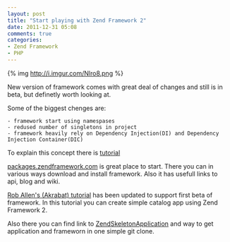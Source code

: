 ```yaml
---
layout: post
title: "Start playing with Zend Framework 2"
date: 2011-12-31 05:08
comments: true
categories:
- Zend Framework
- PHP
---
```

{% img http://i.imgur.com/Nlro8.png %}

New version of framework comes with great deal of changes and still is in beta, but definetly worth looking at.
<!-- more -->
Some of the biggest chenges are:

    - framework start using namespases
    - redused number of singletons in project
    - framework heavily rely on Dependency Injection(DI) and Dependency Injection Container(DIC)

To explain this concept there is [tutorial](http://framework.zend.com/wiki/display/ZFDEV2/Zend+DI+QuickStart)

[packages.zendframework.com](http://packages.zendframework.com/) is great place to start. There you can in
various ways download and install framework. Also it has usefull links to api, blog and wiki.

[Rob Allen's (Akrabat) tutorial](http://akrabat.com/zend-framework/updated-tutorial-for-zend-framework-2-beta-1/) has been updated
to support first beta of framework. In this tutorial you can create simple catalog app using Zend Framework 2.

Also there you can find link to [ZendSkeletonApplication](https://github.com/zendframework/ZendSkeletonApplication) and
way to get application and frameworn in one simple git clone.